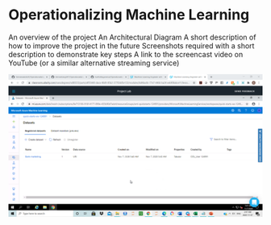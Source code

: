 # Operationalizing Machine Learning
An overview of the project
An Architectural Diagram
A short description of how to improve the project in the future
Screenshots required with a short description to demonstrate key steps
A link to the screencast video on YouTube (or a similar alternative streaming service)

![alt text](https://raw.githubusercontent.com/AmDeep/Project2_Udacity_Microsoft_ML/main/Images/Image1.PNG)
